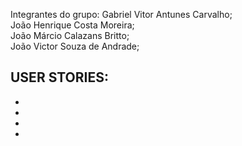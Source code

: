 Integrantes do grupo: Gabriel Vitor Antunes Carvalho;  
João Henrique Costa Moreira;  
João Márcio Calazans Britto;  
João Victor Souza de Andrade;  
  
USER STORIES:
-  
-  
-  
-  
-  

